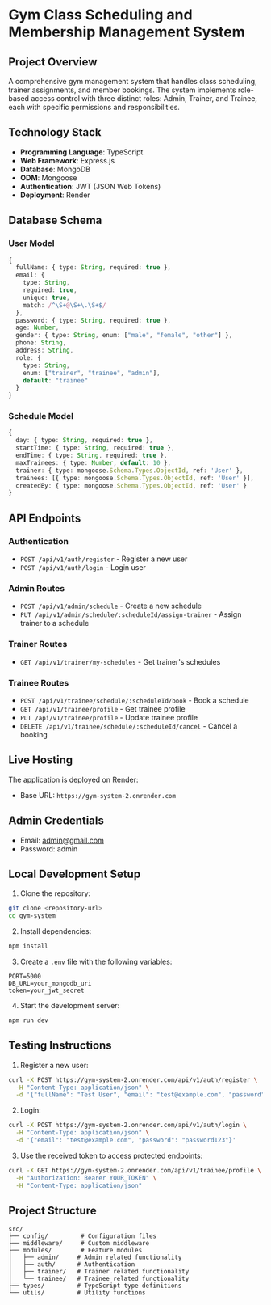 # Gym Class Scheduling and Membership Management System

## Project Overview

A comprehensive gym management system that handles class scheduling, trainer assignments, and member bookings. The system implements role-based access control with three distinct roles: Admin, Trainer, and Trainee, each with specific permissions and responsibilities.

## Technology Stack

- **Programming Language**: TypeScript
- **Web Framework**: Express.js
- **Database**: MongoDB
- **ODM**: Mongoose
- **Authentication**: JWT (JSON Web Tokens)
- **Deployment**: Render

## Database Schema

### User Model

```typescript
{
  fullName: { type: String, required: true },
  email: {
    type: String,
    required: true,
    unique: true,
    match: /^\S+@\S+\.\S+$/
  },
  password: { type: String, required: true },
  age: Number,
  gender: { type: String, enum: ["male", "female", "other"] },
  phone: String,
  address: String,
  role: {
    type: String,
    enum: ["trainer", "trainee", "admin"],
    default: "trainee"
  }
}
```

### Schedule Model

```typescript
{
  day: { type: String, required: true },
  startTime: { type: String, required: true },
  endTime: { type: String, required: true },
  maxTrainees: { type: Number, default: 10 },
  trainer: { type: mongoose.Schema.Types.ObjectId, ref: 'User' },
  trainees: [{ type: mongoose.Schema.Types.ObjectId, ref: 'User' }],
  createdBy: { type: mongoose.Schema.Types.ObjectId, ref: 'User' }
}
```

## API Endpoints

### Authentication

- `POST /api/v1/auth/register` - Register a new user
- `POST /api/v1/auth/login` - Login user

### Admin Routes

- `POST /api/v1/admin/schedule` - Create a new schedule
- `PUT /api/v1/admin/schedule/:scheduleId/assign-trainer` - Assign trainer to a schedule

### Trainer Routes

- `GET /api/v1/trainer/my-schedules` - Get trainer's schedules

### Trainee Routes

- `POST /api/v1/trainee/schedule/:scheduleId/book` - Book a schedule
- `GET /api/v1/trainee/profile` - Get trainee profile
- `PUT /api/v1/trainee/profile` - Update trainee profile
- `DELETE /api/v1/trainee/schedule/:scheduleId/cancel` - Cancel a booking

## Live Hosting

The application is deployed on Render:

- Base URL: `https://gym-system-2.onrender.com`

## Admin Credentials

- Email: admin@gmail.com
- Password: admin

## Local Development Setup

1. Clone the repository:

```bash
git clone <repository-url>
cd gym-system
```

2. Install dependencies:

```bash
npm install
```

3. Create a `.env` file with the following variables:

```
PORT=5000
DB_URL=your_mongodb_uri
token=your_jwt_secret
```

4. Start the development server:

```bash
npm run dev
```

## Testing Instructions

1. Register a new user:

```bash
curl -X POST https://gym-system-2.onrender.com/api/v1/auth/register \
  -H "Content-Type: application/json" \
  -d '{"fullName": "Test User", "email": "test@example.com", "password": "password123", "role": "trainee"}'
```

2. Login:

```bash
curl -X POST https://gym-system-2.onrender.com/api/v1/auth/login \
  -H "Content-Type: application/json" \
  -d '{"email": "test@example.com", "password": "password123"}'
```

3. Use the received token to access protected endpoints:

```bash
curl -X GET https://gym-system-2.onrender.com/api/v1/trainee/profile \
  -H "Authorization: Bearer YOUR_TOKEN" \
  -H "Content-Type: application/json"
```

## Project Structure

```
src/
├── config/         # Configuration files
├── middleware/     # Custom middleware
├── modules/        # Feature modules
│   ├── admin/     # Admin related functionality
│   ├── auth/      # Authentication
│   ├── trainer/   # Trainer related functionality
│   └── trainee/   # Trainee related functionality
├── types/         # TypeScript type definitions
└── utils/         # Utility functions
```
